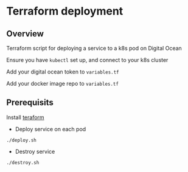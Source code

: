 # Terraform deployment

## Overview
Terraform script for deploying a service to a k8s pod on Digital Ocean

Ensure you have `kubectl` set up, and connect to your k8s cluster

Add your digital ocean token to `variables.tf`

Add your docker image repo to `variables.tf`

## Prerequisits
Install [teraform](https://www.terraform.io/)

- Deploy service on each pod
```shell
./deploy.sh
```

- Destroy service
```shell
./destroy.sh
```